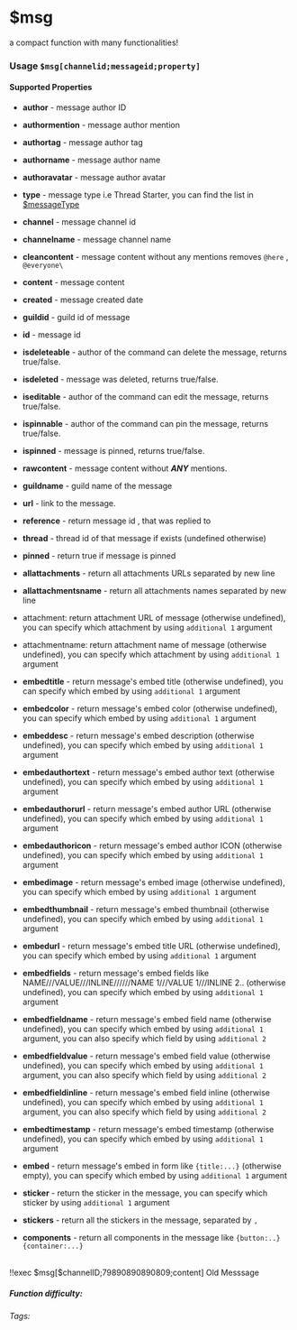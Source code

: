 # $msg
a compact function with many functionalities!

### Usage `$msg[channelid;messageid;property]`

#### Supported Properties

* **author** - message author ID

* **authormention** - message author mention

* **authortag** - message author tag

* **authorname** - message author name

* **authoravatar** - message author avatar

* **type** - message type i.e Thread Starter, you can find the list in [$messageType](./messageType) 

* **channel** - message channel id

* **channelname** - message channel name

* **cleancontent** - message content without any mentions removes `@here` , `@everyone\`

* **content** - message content

* **created** - message created date

* **guildid** - guild id of message

* **id** - message id

* **isdeleteable** - author of the command can delete the message, returns true/false.

* **isdeleted** -  message was deleted, returns true/false.

* **iseditable** - author of the command can edit the message, returns true/false.

* **ispinnable** - author of the command can pin the message, returns true/false.

* **ispinned** - message is pinned, returns true/false.

* **rawcontent** - message content without _**ANY**_ mentions.

* **guildname** - guild name of the message

* **url** - link to the message.

* **reference** - return message id , that was replied to

* **thread** - thread id of that message if exists (undefined otherwise)

* **pinned** - return true if message is pinned

* **allattachments** - return all attachments URLs separated by new line

* **allattachmentsname** - return all attachments names separated by new line

* attachment: return attachment URL of message (otherwise undefined), you can specify which attachment by using `additional 1` argument

* attachmentname: return attachment name of message (otherwise undefined), you can specify which attachment by using `additional 1` argument

* **embedtitle** - return message's embed title (otherwise undefined), you can specify which embed  by using `additional 1` argument

* **embedcolor** - return message's embed color (otherwise undefined), you can specify which embed  by using `additional 1` argument

* **embeddesc** - return message's embed description (otherwise undefined), you can specify which embed  by using `additional 1` argument

* **embedauthortext** - return message's embed author text (otherwise undefined), you can specify which embed  by using `additional 1` argument

* **embedauthorurl** - return message's embed author URL (otherwise undefined), you can specify which embed  by using `additional 1` argument

* **embedauthoricon** - return message's embed author ICON (otherwise undefined), you can specify which embed  by using `additional 1` argument

* **embedimage** - return message's embed image (otherwise undefined), you can specify which embed  by using `additional 1` argument

* **embedthumbnail** - return message's embed thumbnail (otherwise undefined), you can specify which embed  by using `additional 1` argument

* **embedurl** - return message's embed title URL (otherwise undefined), you can specify which embed  by using `additional 1` argument

* **embedfields** - return message's embed fields like NAME///VALUE///INLINE//////NAME 1///VALUE 1///INLINE 2.. (otherwise undefined), you can specify which embed  by using `additional 1` argument

* **embedfieldname** - return message's embed field name (otherwise undefined), you can specify which embed  by using `additional 1` argument, you can also specify which field by using `additional 2`

* **embedfieldvalue** - return message's embed field value (otherwise undefined), you can specify which embed  by using `additional 1` argument, you can also specify which field by using `additional 2`

* **embedfieldinline** - return message's embed field inline (otherwise undefined), you can specify which embed  by using `additional 1` argument, you can also specify which field by using `additional 2`

* **embedtimestamp** - return message's embed timestamp (otherwise undefined), you can specify which embed  by using `additional 1` argument

* **embed** - return message's embed in form like `{title:...}` (otherwise empty), you can specify which embed  by using `additional 1` argument

* **sticker** - return the sticker in the message, you can specify which sticker  by using `additional 1` argument

* **stickers** - return all the stickers in the message, separated by `, ` 

* **components** - return all components in the message like `{button:..} {container:...}`

<br/>
<discord-messages>
	<discord-message :bot="false" role-color="#ffcc9a" author="Member">
		!!exec $msg[$channelID;79890890890809;content]
	</discord-message>
	<discord-message :bot="true" role-color="#0099ff" author="Custom Command" avatar="https://media.discordapp.net/avatars/725721249652670555/781224f90c3b841ba5b40678e032f74a.webp">
		Old Messsage
	</discord-message>
</discord-messages>

##### Function difficulty: <Badge type="tip" text="Easy" vertical="middle" /> 
###### Tags: <Badge type="tip" text="compact" vertical="middle" /> <Badge type="tip" text="message" vertical="middle" />
